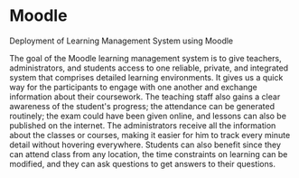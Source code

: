 # Moodle 

Deployment of Learning Management System using Moodle

The goal of the Moodle learning management system is to give teachers, administrators, and students access to one reliable, private, and integrated system that comprises detailed learning environments. It gives us a quick way for the participants to engage with one another and exchange information about their coursework.
The teaching staff also gains a clear awareness of the student's progress; the attendance can be generated routinely; the exam could have been given online, and lessons can also be published on the internet. The administrators receive all the information about the classes or courses, making it easier for him to track every minute detail without hovering everywhere. Students can also benefit since they can attend class from any location, the time constraints on learning can be modified, and they can ask questions to get answers to their questions.

